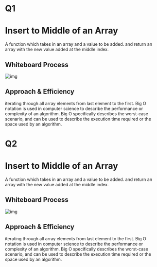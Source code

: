 # Q1
# Insert to Middle of an Array
<!-- Description of the challenge -->
A function which takes in an array and a value to be added.
and return an array with the new value added at the middle index.
## Whiteboard Process
<!-- Embedded whiteboard image -->
![img](./witeBo.png)
## Approach & Efficiency
<!-- What approach did you take? Discuss Why. What is the Big O space/time for this approach? -->
iterating through all array elements from last element to the first. Big O notation is used in computer science to describe the performance or complexity of an algorithm. Big O specifically describes the worst-case scenario, and can be used to describe the execution time required or the space used by an algorithm.

# Q2
# Insert to Middle of an Array
<!-- Description of the challenge -->
A function which takes in an array and a value to be added.
and return an array with the new value added at the middle index.
## Whiteboard Process
<!-- Embedded whiteboard image -->
![img](./witeBo.png)
## Approach & Efficiency
<!-- What approach did you take? Discuss Why. What is the Big O space/time for this approach? -->
iterating through all array elements from last element to the first. Big O notation is used in computer science to describe the performance or complexity of an algorithm. Big O specifically describes the worst-case scenario, and can be used to describe the execution time required or the space used by an algorithm.


